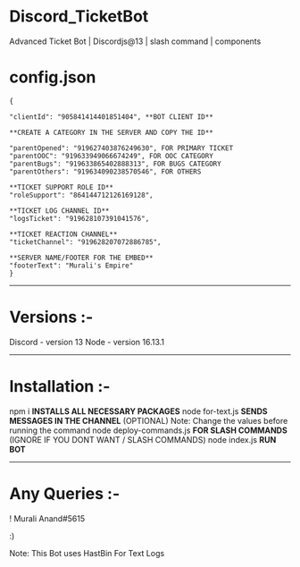 # Discord_TicketBot
Advanced Ticket Bot | Discordjs@13 | slash command | components 

# config.json

    {
    
    "clientId": "905841414401851404", **BOT CLIENT ID**

    **CREATE A CATEGORY IN THE SERVER AND COPY THE ID**

    "parentOpened": "919627403876249630", FOR PRIMARY TICKET 
    "parentOOC": "919633949066674249", FOR OOC CATEGORY
    "parentBugs": "919633865402888313", FOR BUGS CATEGORY
    "parentOthers": "919634090238570546", FOR OTHERS

    **TICKET SUPPORT ROLE ID**
    "roleSupport": "864144712126169128",

    **TICKET LOG CHANNEL ID**
    "logsTicket": "919628107391041576",

    **TICKET REACTION CHANNEL**
    "ticketChannel": "919628207072886785",

    **SERVER NAME/FOOTER FOR THE EMBED**
    "footerText": "Murali's Empire"
    }


---------------------------------------------

# Versions :-

Discord - version 13
Node - version 16.13.1

---------------------------------------------

# Installation :-

npm i **INSTALLS ALL NECESSARY PACKAGES**
node for-text.js **SENDS MESSAGES IN THE CHANNEL** (OPTIONAL) Note: Change the values before running the command
node deploy-commands.js **FOR SLASH COMMANDS** (IGNORE IF YOU DONT WANT / SLASH COMMANDS)
node index.js **RUN BOT**

---------------------------------------------

# Any Queries :-

! Murali Anand#5615

:)

Note: This Bot uses HastBin For Text Logs

